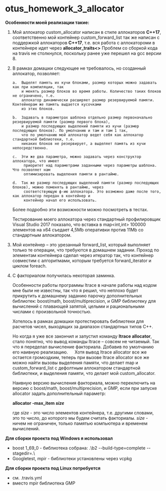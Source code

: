 # otus_homework_3_allocator
<b>Особенности моей реализации такие:</b>
    
1)	Мой аллокатор custom_allocator написан в стиле аллокаторов <b>С++17</b>, 
    соответственно мой контейнер custom_forward_list так же написан с поддержкой аллокаторов <b>С++17</b>, 
    т.е. вся работа с аллокатороми в контейнере идет через <b>allocator_traits<></b>
    Проблем со сборкой кода на travis не столкнулся, поскольку ранее уже перешел на gcc версии 8.
    
2)	В рамках домашки следующее не требовалось, но созданный аллокатор, позволяет:

        a.	Выделят память их кучи блоками, размер которых можно задавать как при компиляции, так 
            и менять размер блоков во время работы. Количество таких блоков не ограничено, т.е. 
            аллокатор динамически расширяет размер резервируемой памяти. Контейнерам же память выдается кусочками
            из этих блоков.

        b.	Задавать в параметрах шаблона отдельно размер первоначально резервируемой памяти (размер первого блока), 
            и размер последующих выделений памяти из кучи (размер последующих блоков). По умолчанию и там и там 1 так, 
            что по умолчанию мой аллокатор ведет себя как аллокатор стандартной библиотеки, т.е. 
            никаких блоков не резервирует, а выделяет память из кучи непосредственно.

        с.	Эти же два параметра, можно задавать через конструктор аллокатора, что имеет 
             приоритет над параметрами заданными через параметры шаблона. Что позволяет нам 
             оптимизировать выделения памяти в рантайме.

        d.	Так же размер последующих выделений памяти (размер последующих блоков), можно поменять в рантайме, через 
             соответствующую ф-ию аллокатора. Это возможно даже после того, как аллокатор передан в контейнер и 
             контейнер начал его использовать. 

    Более подробно эти возможности можно посмотреть в тестах.

    Тестирование моего аллокатора через стандартный профилировщик Visual Studio 2017 показало, 
    что вставка в map<int,int> 100000 элементов на x64 съедает 4,5Mb оперативки против 11Mb со стандартным аллокатором.

3)	Мой контейнер – это урезанный forward_list, который выполняет только те операции, 
    что требуются в домашнем задании. Проход по элементам контейнера сделал через итератор так, 
    что контейнер совместим с алгоритмами, которым требуется forward_iterator и циклом foreach.

4)	С факториалом получилась некоторая заминка. 
    
    Особенности работы программы ltrace в начале работы над кодом мне были не известны, 
    так что я решил, что неплохо будет прикрутить к домашнему заданию парочку дополнительных библиотек: 
      boost/math, boost/multiprecision, и GMP библиотеку для вычислений с плавающей запятой, целыми и 
      рациональными числами с произвольной точностью.
      
    Хотелось в рамках домашки протестировать библиотеки для расчетов чисел, выходящих за диапазон 
    стандартных типов С++.
    
    Но когда я уже все закончил и запустил команду <b>ltrace allocator</b>, стало понятно, что 
    вывод команды ltrace – совсем не читаемый. Так что я переделал вычисление факториала. 
    Добавив по умолчанию его наивную реализацию.
 
    Хотя вывод ltrace allocator  все же остается громоздким, теперь при вызове ltrace allocator все же 
    можно найти вызовы выделения памяти, что делает map и custom_forward_list с дефолтным аллокатором 
    стандартной библиотеки, и выделения памяти, что делает мой custom_allocator.

    Наивную версию вычисления факториала, можно переключить на версию с boost/math, boost/multiprecision, и GMP, 
    если при запуске allocator задать дополнительный параметр: 
    
     <b>allocator -max_item <i>size</i></b>
     
    где <i>size</i> - это число элементов контейнера, т.е. другими словами, это то число, до которого мы будем считать факториалы.
    <i>size</i> - ничем не ограничен, только памятью компьютера и временем вычислений.

<b>Для сборки проекта под Windows я использовал</b>
  - boost 1_69_0         - библиотека собрана:    .\b2 --build-type=complete --stagedir=.\
  - Googletest, mpir     - библиотеки установлены через vcpkg
 
 <b>Для сборки проекта под Linux потребуется</b>
  - см. .travis.yml
  - вместо mpir библиотека GMP

